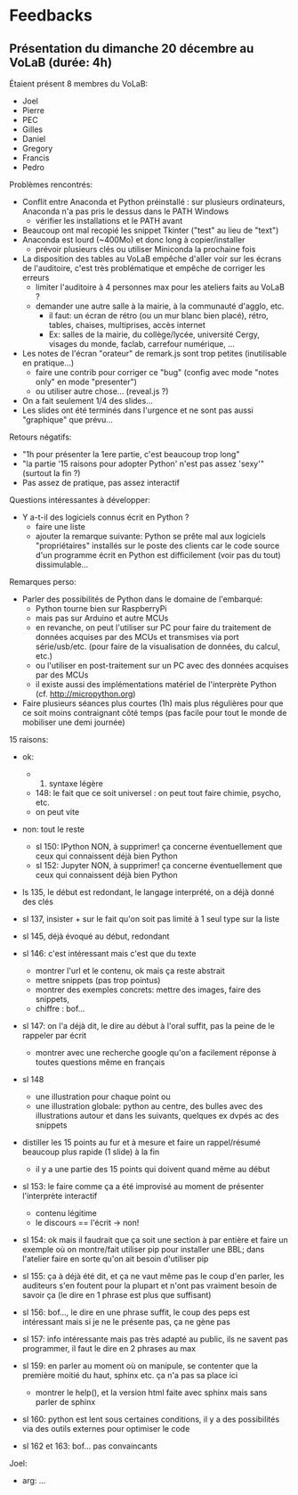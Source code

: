 # Feedbacks

## Présentation du dimanche 20 décembre au VoLaB (durée: 4h)

Étaient présent 8 membres du VoLaB:
* Joel
* Pierre
* PEC
* Gilles
* Daniel
* Gregory
* Francis
* Pedro

Problèmes rencontrés:
* Conflit entre Anaconda et Python préinstallé : sur plusieurs ordinateurs,
  Anaconda n'a pas pris le dessus dans le PATH Windows
    - vérifier les installations et le PATH avant
* Beaucoup ont mal recopié les snippet Tkinter ("test" au lieu de "text")
* Anaconda est lourd (~400Mo) et donc long à copier/installer
    - prévoir plusieurs clés ou utiliser Miniconda la prochaine fois
* La disposition des tables au VoLaB empêche d'aller voir sur les écrans de
  l'auditoire, c'est très problématique et empêche de corriger les erreurs
    - limiter l'auditoire à 4 personnes max pour les ateliers faits au VoLaB ?
    - demander une autre salle à la mairie, à la communauté d'agglo, etc.
        - il faut: un écran de rétro (ou un mur blanc bien placé), rétro,
          tables, chaises, multiprises, accès internet
        - Ex: salles de la mairie, du collège/lycée, université Cergy, visages
          du monde, faclab, carrefour numérique, ...
* Les notes de l'écran "orateur" de remark.js sont trop petites (inutilisable
  en pratique...)
    - faire une contrib pour corriger ce "bug" (config avec mode "notes only"
      en mode "presenter")
    - ou utiliser autre chose... (reveal.js ?)
* On a fait seulement 1/4 des slides...
* Les slides ont été terminés dans l'urgence et ne sont pas aussi "graphique"
  que prévu...

Retours négatifs:
* "1h pour présenter la 1ere partie, c'est beaucoup trop long"
* "la partie '15 raisons pour adopter Python' n'est pas assez 'sexy'" (surtout
  la fin ?)
* Pas assez de pratique, pas assez interactif

Questions intéressantes à développer:
* Y a-t-il des logiciels connus écrit en Python ?
    - faire une liste
    - ajouter la remarque suivante: Python se prête mal aux logiciels
      "propriétaires" installés sur le poste des clients car le code source
      d'un programme écrit en Python est difficilement (voir pas du tout)
      dissimulable...

Remarques perso:
* Parler des possibilités de Python dans le domaine de l'embarqué:
    - Python tourne bien sur RaspberryPi
    - mais pas sur Arduino et autre MCUs
    - en revanche, on peut l'utiliser sur PC pour faire du traitement de
      données acquises par des MCUs et transmises via port série/usb/etc. (pour
      faire de la visualisation de données, du calcul, etc.)
    - ou l'utiliser en post-traitement sur un PC avec des données acquises par
      des MCUs
    - il existe aussi des implémentations matériel de l'interprète Python (cf.
      http://micropython.org)
* Faire plusieurs séances plus courtes (1h) mais plus régulières pour que ce
  soit moins contraignant côté temps (pas facile pour tout le monde de
  mobiliser une demi journée)


15 raisons:
* ok:
    - 1. syntaxe légère
    - 148: le fait que ce soit universel : on peut tout faire chimie, psycho, etc.
    - on peut vite 
* non: tout le reste
    - sl 150: IPython NON, à supprimer! ça concerne éventuellement que ceux qui connaissent déjà bien Python
    - sl 152: Jupyter NON, à supprimer! ça concerne éventuellement que ceux qui connaissent déjà bien Python

* ls 135, le début est redondant, le langage interprété, on a déjà donné des clés
* sl 137, insister + sur le fait qu'on soit pas limité à 1 seul type sur la liste

* sl 145, déjà évoqué au début, redondant

* sl 146: c'est intéressant mais c'est que du texte
    * montrer l'url et le contenu, ok mais ça reste abstrait
    * mettre snippets (pas trop pointus)
    * montrer des exemples concrets: mettre des images, faire des snippets, 
    * chiffre : bof...

* sl 147: on l'a déjà dit, le dire au début à l'oral suffit, pas la peine de le rappeler par écrit
    - montrer avec une recherche google qu'on a facilement réponse à toutes questions même en français

* sl 148
    * une illustration pour chaque point
    ou
    * une illustration globale: python au centre, des bulles avec des illustrations autour et dans les suivants, quelques ex dvpés ac des snippets

* distiller les 15 points au fur et à mesure et faire un rappel/résumé beaucoup plus rapide (1 slide) à la fin
    - il y a une partie des 15 points qui doivent quand même au début 

* sl 153: le faire comme ça a été improvisé au moment de présenter l'interprète interactif
    - contenu légitime
    - le discours == l'écrit -> non!

* sl 154: ok mais il faudrait que ça soit une section à par entière et faire un
  exemple où on montre/fait utiliser pip pour installer une BBL; dans l'atelier
  faire en sorte qu'on ait besoin d'utiliser pip

* sl 155: ça à déjà été dit, et ça ne vaut même pas le coup d'en parler, les
  auditeurs s'en foutent pour la plupart et n'ont pas vraiment besoin de savoir
  ça (le dire en 1 phrase est plus que suffisant)

* sl 156: bof..., le dire en une phrase suffit, le coup des peps est intéressant mais si je ne le présente pas, ça ne gène pas

* sl 157: info intéressante mais pas très adapté au public, ils ne savent pas programmer, il faut le dire en 2 phrases au max

* sl 159: en parler au moment où on manipule, se contenter que la première moitié du haut, sphinx etc. ça n'a pas sa place ici 
    - montrer le help(), et la version html faite avec sphinx mais sans parler de sphinx

* sl 160: python est lent sous certaines conditions, il y a des possibilités via des outils externes pour optimiser le code

* sl 162 et 163: bof... pas convaincants

Joel:
* arg: ...
